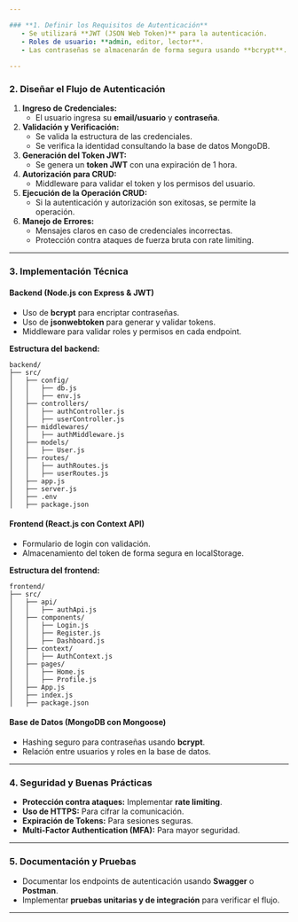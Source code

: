 ```yaml
---

### **1. Definir los Requisitos de Autenticación**
   - Se utilizará **JWT (JSON Web Token)** para la autenticación.
   - Roles de usuario: **admin, editor, lector**.
   - Las contraseñas se almacenarán de forma segura usando **bcrypt**.
   
---
```


### **2. Diseñar el Flujo de Autenticación**
   1. **Ingreso de Credenciales:**
      - El usuario ingresa su **email/usuario** y **contraseña**.
   2. **Validación y Verificación:**
      - Se valida la estructura de las credenciales.
      - Se verifica la identidad consultando la base de datos MongoDB.
   3. **Generación del Token JWT:**
      - Se genera un **token JWT** con una expiración de 1 hora.
   4. **Autorización para CRUD:**
      - Middleware para validar el token y los permisos del usuario.
   5. **Ejecución de la Operación CRUD:**
      - Si la autenticación y autorización son exitosas, se permite la operación.
   6. **Manejo de Errores:**
      - Mensajes claros en caso de credenciales incorrectas.
      - Protección contra ataques de fuerza bruta con rate limiting.

---

### **3. Implementación Técnica**

#### **Backend (Node.js con Express & JWT)**
  - Uso de **bcrypt** para encriptar contraseñas.
  - Uso de **jsonwebtoken** para generar y validar tokens.
  - Middleware para validar roles y permisos en cada endpoint.
  
**Estructura del backend:**
```
backend/
├── src/
│   ├── config/
│   │   ├── db.js
│   │   ├── env.js
│   ├── controllers/
│   │   ├── authController.js
│   │   ├── userController.js
│   ├── middlewares/
│   │   ├── authMiddleware.js
│   ├── models/
│   │   ├── User.js
│   ├── routes/
│   │   ├── authRoutes.js
│   │   ├── userRoutes.js
│   ├── app.js
│   ├── server.js
│   ├── .env
│   ├── package.json
```

#### **Frontend (React.js con Context API)**
  - Formulario de login con validación.
  - Almacenamiento del token de forma segura en localStorage.
  
**Estructura del frontend:**
```
frontend/
├── src/
│   ├── api/
│   │   ├── authApi.js
│   ├── components/
│   │   ├── Login.js
│   │   ├── Register.js
│   │   ├── Dashboard.js
│   ├── context/
│   │   ├── AuthContext.js
│   ├── pages/
│   │   ├── Home.js
│   │   ├── Profile.js
│   ├── App.js
│   ├── index.js
│   ├── package.json
```

#### **Base de Datos (MongoDB con Mongoose)**
  - Hashing seguro para contraseñas usando **bcrypt**.
  - Relación entre usuarios y roles en la base de datos.

---

### **4. Seguridad y Buenas Prácticas**
   - **Protección contra ataques:** Implementar **rate limiting**.
   - **Uso de HTTPS:** Para cifrar la comunicación.
   - **Expiración de Tokens:** Para sesiones seguras.
   - **Multi-Factor Authentication (MFA):** Para mayor seguridad.

---

### **5. Documentación y Pruebas**
   - Documentar los endpoints de autenticación usando **Swagger** o **Postman**.
   - Implementar **pruebas unitarias y de integración** para verificar el flujo.

---

